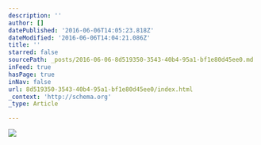 ```yaml
---
description: ''
author: []
datePublished: '2016-06-06T14:05:23.818Z'
dateModified: '2016-06-06T14:04:21.086Z'
title: ''
starred: false
sourcePath: _posts/2016-06-06-8d519350-3543-40b4-95a1-bf1e80d45ee0.md
inFeed: true
hasPage: true
inNav: false
url: 8d519350-3543-40b4-95a1-bf1e80d45ee0/index.html
_context: 'http://schema.org'
_type: Article

---
```

![](https://the-grid-user-content.s3-us-west-2.amazonaws.com/2a3ceb14-fb71-4380-9658-c20d9c44bbb6.png)